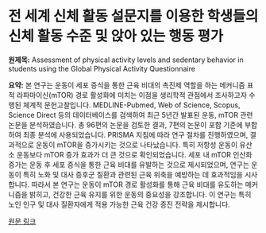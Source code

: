 # 전 세계 신체 활동 설문지를 이용한 학생들의 신체 활동 수준 및 앉아 있는 행동 평가

**원제목:** Assessment of physical activity levels and sedentary behavior in students using the Global Physical Activity Questionnaire

**요약:** 본 연구는 운동이 세포 증식을 통한 근육 비대의 촉진제 역할을 하는 메커니즘 표적 라파마이신(mTOR) 경로 활성화에 미치는 이점을 생리학적 관점에서 조사하고자 수행된 체계적 문헌고찰입니다. MEDLINE-Pubmed, Web of Science, Scopus, Science Direct 등의 데이터베이스를 검색하여 최근 5년간 발표된 운동, mTOR 관련 논문을 분석하였습니다. 총 96편의 논문을 검토한 결과, 7편의 논문이 포함 기준에 부합하여 최종 분석에 사용되었습니다.  PRISMA 지침에 따라 연구 절차를 진행하였으며, 결과적으로 운동이 mTOR을 증가시키는 것으로 나타났습니다. 특히 저항성 운동이 유산소 운동보다 mTOR 증가 효과가 더 큰 것으로 확인되었습니다.  세포 내 mTOR 인산화 증가는 운동 후 세포 증식을 통한 근육 비대를 유발하는 것으로 제시되었으며,  연구는 운동이 특히 노화 및 대사 증후군 질환과 관련된 근육 위축을 예방하는 데 효과적임을 시사합니다. 따라서 본 연구는 운동이 mTOR 경로 활성화를 통해 근육 비대를 유도하는 메커니즘을 밝히고, 건강한 근육 유지를 위한 운동의 중요성을 강조합니다.  이 연구는 특히 노인 인구 및 대사 질환자에게 적용 가능한 근육 건강 증진 전략을 제시합니다.

[원문 링크](https://bioclima.ro/Balneo819.pdf)
